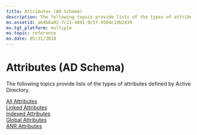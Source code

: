 ```yaml
---
title: Attributes (AD Schema)
description: The following topics provide lists of the types of attributes defined by Active Directory.
ms.assetid: a64b6a02-7c21-4891-9c5f-9504c1db2439
ms.tgt_platform: multiple
ms.topic: reference
ms.date: 05/31/2018
---
```


# Attributes (AD Schema)

The following topics provide lists of the types of attributes defined by Active Directory.

<dl>

[All Attributes](attributes-all.md)  
[Linked Attributes](attributes-linked.md)  
[Indexed Attributes](attributes-indexed.md)  
[Global Attributes](attributes-global.md)  
[ANR Attributes](attributes-anr.md)  
</dl>

 

 





